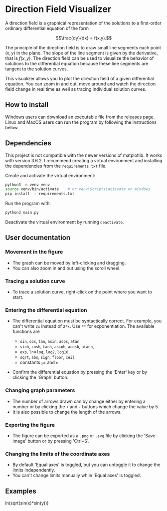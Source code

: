 # Direction Field Visualizer

A direction field is a graphical representation of the solutions to a first-order ordinary differential equation of the form

$$\frac{dy}{dx} = f(x,y).$$

The principle of the direction field is to draw small line segments each point $(x,y)$ in the plane. The slope of the line segment is given by the derivative, that is $f(x,y)$. The direction field can be used to visualize the behavior of solutions to the differential equation because these line segments are tangent to the solution curves.

This visualizer allows you to plot the direction field of a given differential equation. You can zoom in and out, move around and watch the direction field change in real time as well as tracing individual solution curves.

## How to install

Windows users can download an executable file from the [releases page](https://github.com/Couleslaw/Direction-Field-Visualizer/releases/latest). Linux and MacOS users can run the program by following the instructions below.

## Dependencies

This project is not compatible with the newer versions of matplotlib. It works with version 3.6.2. I recommend creating a virtual environment and installing the dependencies from the `requirements.txt` file.

Create and activate the virtual environment:

```bash
python3 -m venv venv
source venv/bin/activate    # or venv\Scripts\activate on Windows
pip install -r requirements.txt
```

Run the program with:

```bash
python3 main.py
```

Deactivate the virtual environment by running `deactivate`.

## User documentation

### Movement in the figure

- The graph can be moved by left-clicking and dragging.
- You can also zoom in and out using the scroll wheel.

### Tracing a solution curve

- To trace a solution curve, right-click on the point where you want to start.

### Entering the differential equation

- The differential equation must be syntactically correct. For example, you can't write `2x` instead of `2*x`. Use `**` for exponentiation. The available functions are

  - `sin`, `cos`, `tan`, `asin`, `acos`, `atan`
  - `sinh`, `cosh`, `tanh`, `asinh`, `acosh`, `atanh`,
  - `exp`, `ln`=`log`, `log2`, `log10`
  - `sqrt`, `abs`, `sign`, `floor`, `ceil`
  - constants `pi` and `e`

- Confirm the differential equation by pressing the 'Enter' key or by clicking the 'Graph' button.

### Changing graph parameters

- The number of arrows drawn can by change either by entering a number or by clicking the `+` and `-` buttons which change the value by 5.
- It is also possible to change the length of the arrows.

### Exporting the figure

- The figure can be exported as a `.png` or `.svg` file by clicking the 'Save image' button or by pressing 'Ctrl+S'.

### Changing the limits of the coordinate axes

- By default 'Equal axes' is toggled, but you can untoggle it to change the limits independently.
- You can't change limits manually while 'Equal axes' is toggled.

## Examples

ln(sqrt(sin(x)\*sin(y)))

